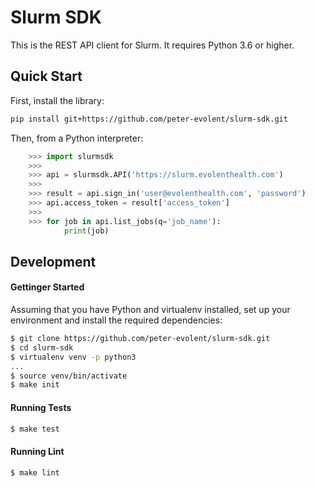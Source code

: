 Slurm SDK
=========

This is the REST API client for Slurm. It requires Python 3.6 or higher.

## Quick Start

First, install the library:
```sh
pip install git+https://github.com/peter-evolent/slurm-sdk.git
```

Then, from a Python interpreter:

```python
    >>> import slurmsdk
    >>>
    >>> api = slurmsdk.API('https://slurm.evolenthealth.com')
    >>>
    >>> result = api.sign_in('user@evolenthealth.com', 'password')
    >>> api.access_token = result['access_token']
    >>>
    >>> for job in api.list_jobs(q='job_name'):
            print(job)
```

## Development

#### Gettinger Started

Assuming that you have Python and virtualenv installed, set up your environment and install the required dependencies:
```sh
$ git clone https://github.com/peter-evolent/slurm-sdk.git
$ cd slurm-sdk
$ virtualenv venv -p python3
...
$ source venv/bin/activate
$ make init
```

#### Running Tests

```sh
$ make test
```

#### Running Lint

```sh
$ make lint
```